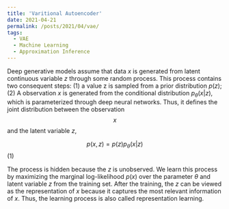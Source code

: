 ```yaml
---
title: 'Varitional Autoencoder'
date: 2021-04-21
permalink: /posts/2021/04/vae/
tags:
  - VAE
  - Machine Learning
  - Approximation Inference
---
```


Deep generative models assume that data $x$ is generated from latent continuous variable $z$ through some random process. This process contains two consequent steps: (1) a value z is sampled from a prior distribution $p(z)$; (2) A observation $x$ is generated from the conditional distribution $p_{\theta}(x|z)$, which is parameterized through deep neural networks. Thus, it defines the joint distribution between the observation $$x$$ and the latent variable $z$,

$$p(x, z) = p(z)p_{\theta}(x|z)$$(1)

The process is hidden because the $z$ is unobserved. We learn this process by maximizing the marginal log-likelihood $p(x)$ over the parameter $\theta$ and latent variable $z$ from the training set. After the training, the $z$ can be viewed as the representation of $x$ because it captures the most relevant information of $x$. Thus, the learning process is also called representation learning.
